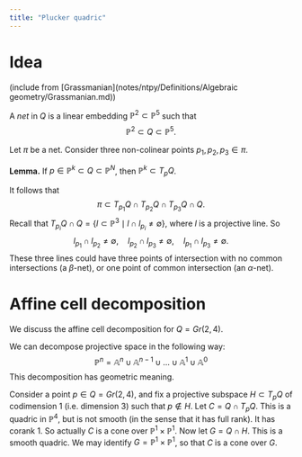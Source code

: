 ```yaml
---
title: "Plucker quadric"
---
```


# Idea

(include from [Grassmanian](notes/ntpy/Definitions/Algebraic geometry/Grassmanian.md))

A *net* in $Q$ is a linear embedding $\mathbb{P}^2\subset\mathbb{P}^5$ such that $$\mathbb{P}^2\subset Q\subset\mathbb{P}^5.$$

Let $\pi$ be a net. Consider three non-colinear points $p_1,p_2,p_3\in\pi$.

**Lemma.** If $p\in \mathbb{P}^k\subset Q\subset\mathbb{P}^N$, then $\mathbb{P}^k\subset T_p Q$.

It follows that $$\pi\subset T_{p_1}Q\cap T_{p_2}Q\cap T_{p_3}Q\cap Q.$$ Recall that $T_{p_i}Q\cap Q=\{l\subset\mathbb{P}^3\mid l\cap l_{p_i}\neq\emptyset\}$, where $l$ is a projective line. So $$l_{p_1}\cap l_{p_2}\neq \emptyset,\quad l_{p_2}\cap l_{p_3}\neq \emptyset,\quad l_{p_1}\cap l_{p_3}\neq\emptyset.$$ These three lines could have three points of intersection with no common intersections (a $\beta$-net), or one point of common intersection (an $\alpha$-net).

# Affine cell decomposition 
We discuss the affine cell decomposition for $Q=Gr(2,4)$.

We can decompose projective space in the following way: $$\mathbb{P}^n=\mathbb{A}^n\cup\mathbb{A}^{n-1}\cup\dots\cup\mathbb{A}^1\cup\mathbb{A}^0$$
This decomposition has geometric meaning.

Consider a point $p\in Q=Gr(2,4)$, and fix a projective subspace $H\subset T_pQ$ of codimension 1 (i.e. dimension 3) such that $p\not\in H$. Let $C= Q\cap T_pQ$. This is a quadric in $\mathbb{P}^4$, but is not smooth (in the sense that it has full rank). It has corank 1. So actually $C$ is a cone over $\mathbb{P}^1\times\mathbb{P}^1$. Now let $G=Q\cap H$. This is a smooth quadric. We may identify $G=\mathbb{P}^1\times\mathbb{P}^1$, so that $C$ is a cone over $G$.